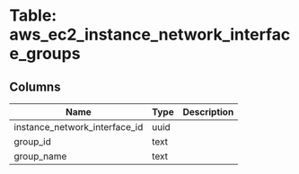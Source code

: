 
# Table: aws_ec2_instance_network_interface_groups

## Columns
| Name        | Type           | Description  |
| ------------- | ------------- | -----  |
|instance_network_interface_id|uuid||
|group_id|text||
|group_name|text||
